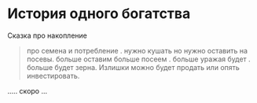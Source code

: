 # История одного богатства

Сказка про накопление

> про семена и потребление . нужно кушать но нужно оставить на посевы. больше оставим больше посеем . больше уражая будет . больше будет зерна. Излишки можно будет продать или опять инвестировать.

..... скоро ...
